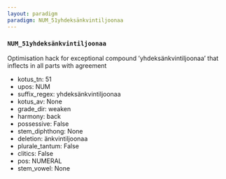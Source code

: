 ```yaml
---
layout: paradigm
paradigm: NUM_51yhdeksänkvintiljoonaa
---
```

### ` NUM_51yhdeksänkvintiljoonaa `

Optimisation hack for exceptional compound ’yhdeksänkvintiljoonaa’ that inflects in all parts with agreement
* kotus_tn: 51
* upos: NUM
* suffix_regex: yhdeksänkvintiljoonaa
* kotus_av: None
* grade_dir: weaken
* harmony: back
* possessive: False
* stem_diphthong: None
* deletion: änkvintiljoonaa
* plurale_tantum: False
* clitics: False
* pos: NUMERAL
* stem_vowel: None
